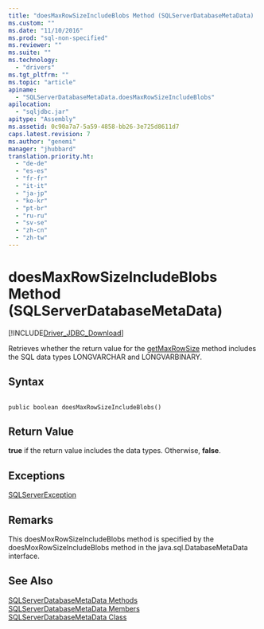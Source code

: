 ```yaml
---
title: "doesMaxRowSizeIncludeBlobs Method (SQLServerDatabaseMetaData) | Microsoft Docs"
ms.custom: ""
ms.date: "11/10/2016"
ms.prod: "sql-non-specified"
ms.reviewer: ""
ms.suite: ""
ms.technology: 
  - "drivers"
ms.tgt_pltfrm: ""
ms.topic: "article"
apiname: 
  - "SQLServerDatabaseMetaData.doesMaxRowSizeIncludeBlobs"
apilocation: 
  - "sqljdbc.jar"
apitype: "Assembly"
ms.assetid: 0c90a7a7-5a59-4858-bb26-3e725d8611d7
caps.latest.revision: 7
ms.author: "genemi"
manager: "jhubbard"
translation.priority.ht: 
  - "de-de"
  - "es-es"
  - "fr-fr"
  - "it-it"
  - "ja-jp"
  - "ko-kr"
  - "pt-br"
  - "ru-ru"
  - "sv-se"
  - "zh-cn"
  - "zh-tw"
---
```

# doesMaxRowSizeIncludeBlobs Method (SQLServerDatabaseMetaData)
[!INCLUDE[Driver_JDBC_Download](../../../connect/jdbc/includes)]

  Retrieves whether the return value for the [getMaxRowSize](../../../connect/jdbc/reference/getmaxrowsize-method--sqlserverdatabasemetadata-.md) method includes the SQL data types LONGVARCHAR and LONGVARBINARY.  
  
## Syntax  
  
```  
  
public boolean doesMaxRowSizeIncludeBlobs()  
```  
  
## Return Value  
 **true** if the return value includes the data types. Otherwise, **false**.  
  
## Exceptions  
 [SQLServerException](../../../connect/jdbc/reference/sqlserverexception-class.md)  
  
## Remarks  
 This doesMoxRowSizeIncludeBlobs method is specified by the doesMoxRowSizeIncludeBlobs method in the java.sql.DatabaseMetaData interface.  
  
## See Also  
 [SQLServerDatabaseMetaData Methods](../../../connect/jdbc/reference/sqlserverdatabasemetadata-methods.md)   
 [SQLServerDatabaseMetaData Members](../../../connect/jdbc/reference/sqlserverdatabasemetadata-members.md)   
 [SQLServerDatabaseMetaData Class](../../../connect/jdbc/reference/sqlserverdatabasemetadata-class.md)  
  
  